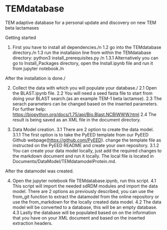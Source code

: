 # TEMdatabase
TEM adaptive database for a personal update and discovery on new TEM beta lactamases


Getting started

1.    First you have to install all dependencies./n
1.2   go into the TEMdatabase directory./n
1.3   run the installaion line from within the TEMdatabase directory: python3 install_prerequisites.py /n
1.3.1 Alternatively you can go to Install_Packages directory,
      open the Install.ipynb file and run it from jupyter notebook./n

After the installation is done./

2.    Collect the data with which you will populate your database./
2.1   Open the BLAST.ipynb file.
2.2   You will need a seed fasta file to start from doing your BLAST search.(as an example TEM-1 beta lactamse).
2.3   The serach parameters can be changed based on the inserted parameters. For further help:
      https://biopython.org/docs/1.75/api/Bio.Blast.NCBIWWW.html
2.4   The result is being saved as an XML file in the document directory.

3.    Data Model creation.
3.1   There are 2 option to create the data model.
3.1.1 The first option is to take the PyEED template from our PyEED Github webpage(https://github.com/PyEED). 
      change the template file as instructed on the PyEED README and create your own repository.
3.1.2 You can create your data model locally, just add the required changes to the markdown document and run
      it locally. The local file is located in Documents/DataModel/TEMdatamodelProtein.md.

After the datamodel was created.

4.    Open the jupyter notebook file TEMdatabase.ipynb, run this script.
4.1   This script will import the needed sdRDM modules and import the data model. There are 2 options
      as previously described, you can use the from_git function to extract the datamodel from the online 
      repository or use the from_markdown for the locally created data model.
4.2   The data model will be converted to a database, this will be an empty database.
4.3   Lastly the database will be populated based on on the information that you have on your XML document
      and based on the inserted extraction headers.
